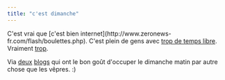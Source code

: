 ```yaml
---
title: "c'est dimanche"
---
```


C'est vrai que [c'est bien internet](http://www.zeronews-
fr.com/flash/boulettes.php). C'est plein de gens avec [trop de temps
libre](http://static.cyprio.net/wtf/old_pics/churchsign.jpg). Vraiment
[trop](http://static.cyprio.net/wtf/old_pics/tombstone.jpg).

Via
[deux](http://www.entrezeroetun.com/blog/index.php//2004/08/06/211-boulettes)
[blogs](http://blog.codefront.net/archives/2004/08/06/tombstone_generator.php)
qui ont le bon goût d'occuper le dimanche matin par autre chose que les
vêpres. :)

